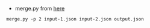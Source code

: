 - merge.py from [here](https://gist.github.com/migurski/3759608)

```merge.py -p 2 input-1.json input-2.json output.json```

